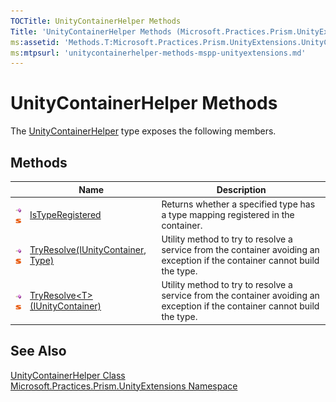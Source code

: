 ```yaml
---
TOCTitle: UnityContainerHelper Methods
Title: 'UnityContainerHelper Methods (Microsoft.Practices.Prism.UnityExtensions)'
ms:assetid: 'Methods.T:Microsoft.Practices.Prism.UnityExtensions.UnityContainerHelper'
ms:mtpsurl: 'unitycontainerhelper-methods-mspp-unityextensions.md'
---
```


# UnityContainerHelper Methods

The [UnityContainerHelper](/patterns-practices/reference/unitycontainerhelper-class-mspp-unityextensions) type exposes the following members.

## Methods

<table>

<thead>
<tr class="header">
<th> </th>
<th>Name</th>
<th>Description</th>
</tr>
</thead>
<tbody>
<tr class="odd">
<td><img src="/patterns-practices/reference/images/public-method.gif" alt="Public method"/><img src="/patterns-practices/reference/images/static-member.gif" alt="Static member"/></td>
<td><a href="/patterns-practices/reference/unitycontainerhelper-istyperegistered-method-mspp-unityextensions" data-raw-source="[IsTypeRegistered](/patterns-practices/reference/unitycontainerhelper-istyperegistered-method-mspp-unityextensions)">IsTypeRegistered</a></td>
<td><div class="summary">
Returns whether a specified type has a type mapping registered in the container.
</div></td>
</tr>
<tr class="even">
<td><img src="/patterns-practices/reference/images/public-method.gif" alt="Public method"/><img src="/patterns-practices/reference/images/static-member.gif" alt="Static member"/></td>
<td><a href="/patterns-practices/reference/unitycontainerhelper-tryresolve-method-iunitycontainer-type-mspp-unityextensions" data-raw-source="[TryResolve(IUnityContainer, Type)](/patterns-practices/reference/unitycontainerhelper-tryresolve-method-iunitycontainer-type-mspp-unityextensions
)">TryResolve(IUnityContainer, Type)</a></td>
<td><div class="summary">
Utility method to try to resolve a service from the container avoiding an exception if the container cannot build the type.
</div></td>
</tr>
<tr class="odd">
<td><img src="/patterns-practices/reference/images/public-method.gif" alt="Public method"/><img src="/patterns-practices/reference/images/static-member.gif" alt="Static member"/></td>
<td><a href="/patterns-practices/reference/unitycontainerhelper-tryresolve-t-method-iunitycontainer-mspp-unityextensions" data-raw-source="[TryResolve&amp;lt;T&amp;gt;(IUnityContainer)](/patterns-practices/reference/unitycontainerhelper-tryresolve-t-method-iunitycontainer-mspp-unityextensions
)">TryResolve&lt;T&gt;(IUnityContainer)</a></td>
<td><div class="summary">
Utility method to try to resolve a service from the container avoiding an exception if the container cannot build the type.
</div></td>
</tr>
</tbody>
</table>

## See Also

[UnityContainerHelper Class](/patterns-practices/reference/unitycontainerhelper-class-mspp-unityextensions)  
[Microsoft.Practices.Prism.UnityExtensions Namespace](/patterns-practices/reference/mspp-unityextensions-namespace)  